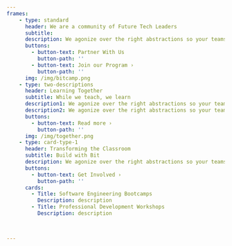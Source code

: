 ```yaml
---
frames: 
    - type: standard
      header: We are a community of Future Tech Leaders
      subtitle: 
      description: We agonize over the right abstractions so your teams don’t need to stitch together disparate systems or spend months integrating payments functionality.
      buttons:
        - button-text: Partner With Us
          button-path: ''
        - button-text: Join our Program ›
          button-path: ''
      img: /img/bitcamp.png
    - type: two-descriptions
      header: Learning Together
      subtitle: While we teach, we learn
      description1: We agonize over the right abstractions so your teams don’t need to stitch together disparate systems or spend months integrating payments functionality.
      description2: We agonize over the right abstractions so your teams don’t need to stitch together disparate systems or spend months integrating payments functionality.
      buttons:
        - button-text: Read more ›
          button-path: ''
      img: /img/together.png
    - type: card-type-1
      header: Transforming the Classroom
      subtitle: Build with Bit
      description: We agonize over the right abstractions so your teams don’t need to stitch together disparate systems or spend months integrating payments functionality.
      buttons:
        - button-text: Get Involved ›
          button-path: ''
      cards:
        - Title: Software Engineering Bootcamps
          Description: description
        - Title: Professional Development Workshops
          Description: description
          


---
```

